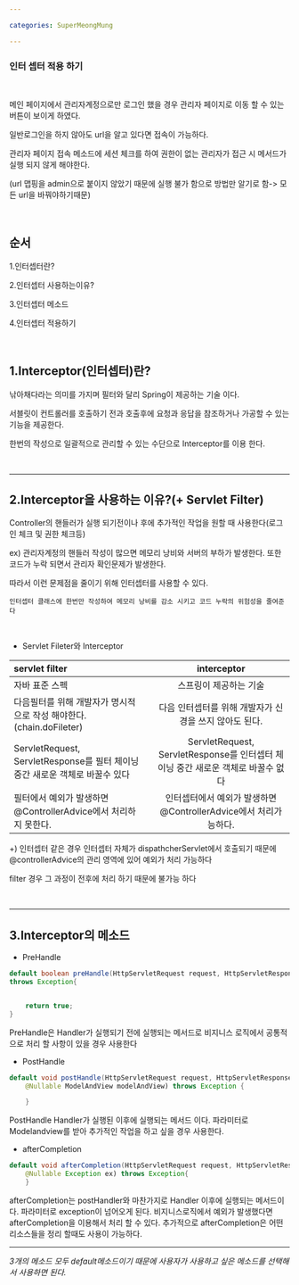 ```yaml
---

categories: SuperMeongMung

---
```



### 인터 셉터 적용 하기

&nbsp;



메인 페이지에서 관리자계정으로만 로그인 했을 경우 관리자 페이지로 이동 할 수 있는 버튼이 보이게 하였다.

일반로그인을 하지 않아도 url을 알고 있다면 접속이 가능하다.

관리자 페이지 접속 메소드에 세션 체크를 하여  권한이 없는 관리자가 접근 시 메서드가 실행 되지 않게 해야한다.

(url 맵핑을 admin으로 붙이지 않았기 때문에 실행 불가 함으로 방법만 알기로 함-> 모든 url을 바꿔야하기때문)

&nbsp;


순서
---

1.인터셉터란?

2.인터셉터 사용하는이유?

3.인터셉터 메소드

4.인터셉터 적용하기

&nbsp;

1.Interceptor(인터셉터)란?
---

낚아채다라는 의미를 가지며 필터와 달리 Spring이 제공하는 기술 이다. 

서블릿이 컨트롤러를 호출하기 전과 호출후에 요청과 응답을 참조하거나 가공할 수 있는 기능을 제공한다.

한번의 작성으로 일괄적으로 관리할 수 있는 수단으로 Interceptor를 이용 한다.



&nbsp;

------

2.Interceptor을 사용하는 이유?(+ Servlet Filter)
---

Controller의 핸들러가 실행 되기전이나 후에 추가적인 작업을 원할 때 사용한다(로그인 체크 및 권한 체크등)

ex) 관리자계정의 핸들러 작성이 많으면 메모리 낭비와 서버의 부하가 발생한다. 또한 코드가 누락 되면서 관리자 확인문제가 발생한다.

따라서 이런 문제점을 줄이기 위해 인터셉터를 사용할 수 있다.

```
인터셉터 클래스에 한번만 작성하여 메모리 낭비를 감소 시키고 코드 누락의 위험성을 줄여준다
```
&nbsp;


- Servlet Fileter와 Interceptor

|servlet filter||interceptor|
|:---|---:|:---:|
|자바 표준 스펙|| 스프링이 제공하는 기술|
|다음필터를 위해 개발자가 명시적으로 작성 해야한다.(chain.doFileter)|| 다음 인터셉터를 위해 개발자가 신경을 쓰지 않아도 된다.|
|ServletRequest, ServletResponse를 필터 체이닝 중간 새로운 객체로 바꿀수 있다|| ServletRequest, ServletResponse를 인터셉터 체이닝 중간 새로운 객체로 바꿀수 없다|
|필터에서 예외가 발생하면 @ControllerAdvice에서 처리하지 못한다.|| 인터셉터에서 예외가 발생하면 @ControllerAdvice에서 처리가능하다.|


+) 인터셉터 같은 경우 인터셉터 자체가 dispathcherServlet에서 호출되기 때문에 @controllerAdvice의 관리 영역에 있어 예외가 처리 가능하다

filter 경우 그 과정이 전후에 처리 하기 때문에 불가능 하다 


&nbsp;



----
3.Interceptor의 메소드
---

- PreHandle
```java
default boolean preHandle(HttpServletRequest request, HttpServletResponse response, object handler)
throws Exception{


    return true;
}
```
PreHandle은 Handler가 실행되기 전에 실행되는 메서드로 비지니스 로직에서 공통적으로 처리 할 사항이 있을 경우 사용한다


- PostHandle

```java
default void postHandle(HttpServletRequest request, HttpServletResponse response, object handler)
    @Nullable ModelAndView modelAndView) throws Exception {

    }
```
PostHandle Handler가 실행된 이후에 실행되는 메서드 이다.
파라미터로 Modelandview를 받아 추가적인 작업을 하고 싶을 경우 사용한다.

- afterCompletion

```java
default void afterCompletion(HttpServletRequest request, HttpServletResponse response, object handler)
    @Nullable Exception ex) throws Exception{
    }


```
afterCompletion는 postHandler와 마찬가지로 Handler 이후에 실행되는 메서드이다.
파라미터로 exception이 넘어오게 된다. 비지니스로직에서 예외가 발생했다면 afterCompletion을 이용해서 처리 할 수 있다.
추가적으로 afterCompletion은 어떤 리소스들을 정리 할때도 사용이 가능하다.


-----

_3개의 메소드 모두 default메소드이기 때문에 사용자가 사용하고 싶은 메소드를 선택해서 사용하면 된다._

